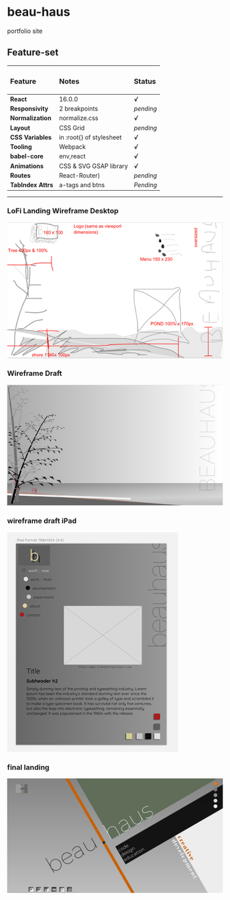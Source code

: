 # beau-haus
portfolio site

## Feature-set

| <h3>Feature</h3>   | <h3>Notes</h3>           | <h3>Status</h3> |
| :----------------- | :----------------------- | :-------------- |
| **React**          | 16.0.0                   | ***√***         |
| **Responsivity**   | 2 breakpoints            | *pending*       |
| **Normalization**  | normalize.css            | ***√***         |
| **Layout**         | CSS Grid                 | *pending*       |
| **CSS Variables**  | in :root{} of stylesheet | ***√***         |
| **Tooling**        | Webpack                  | ***√***         |
| **babel-core**     | env,react                | ***√***         |
| **Animations**     | CSS & SVG GSAP library   | ***√***         |
| **Routes**         | React-Router)            | *pending*       |
| **TabIndex Attrs** | a-tags and btns          | *Pending*       |

-----------------
<!-- https://github.com/beauhaus/react-hooks-todo-app/blob/master/readmeRefImg/goodKarmaSrn1.jpg?raw=true  -->

### LoFi Landing Wireframe Desktop

![Lofi landing](https://github.com/beauhaus/beau-haus/blob/master/refImg/lofi_landing.jpg?raw=true "lofi landing")

### Wireframe Draft

![landing draft](https://github.com/beauhaus/beau-haus/blob/master/refImg/landing_Draft1.jpg?raw=true "landing draft")

### wireframe draft iPad
![ipad wireframe draft](https://github.com/beauhaus/beau-haus/blob/master/refImg/ipad_wiredraft.jpg?raw=true "ipad wireframe draft")

### final landing
![final landing](https://github.com/beauhaus/beau-haus/blob/master/refImg/final_landing.jpg?raw=true "final landing")
